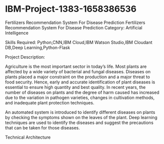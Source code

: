 # IBM-Project-1383-1658386536
Fertilizers Recommendation System For Disease Prediction
Fertilizers Recommendation System For Disease Prediction
Category: Artificial Intelligence

Skills Required:
Python,CNN,IBM Cloud,IBM Watson Studio,IBM Cloudant DB,Deep Learning,Python-Flask

Project Description:

Agriculture is the most important sector in today’s life. Most plants are affected by a wide variety of bacterial and fungal diseases. Diseases on plants placed a major constraint on the production and a major threat to food security. Hence, early and accurate identification of plant diseases is essential to ensure high quantity and best quality. In recent years, the number of diseases on plants and the degree of harm caused has increased due to the variation in pathogen varieties, changes in cultivation methods, and inadequate plant protection techniques. 

An automated system is introduced to identify different diseases on plants by checking the symptoms shown on the leaves of the plant. Deep learning techniques are used to identify the diseases and suggest the precautions that can be taken for those diseases. 

Technical Architecture 
